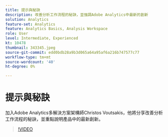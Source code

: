 ```yaml
---
title: 提示與秘訣
description: 改善分析工作流程的秘訣，並強調Adobe Analytics中最新的創新
solution: Analytics
feature-set: Analytics
feature: Analytics Basics, Analysis Workspace
role: User
level: Intermediate, Experienced
kt: 10478
thumbnail: 343345.jpeg
source-git-commit: edd0bdb28a9b3d065a64a95af6a216b747577c77
workflow-type: tm+mt
source-wordcount: '40'
ht-degree: 0%

---
```


# 提示與秘訣

加入Adobe Analytics多解決方案架構師Christos Voutsakis，他將分享改善分析工作流程的秘訣，並重點說明產品中的最新創新。

>[!VIDEO](https://video.tv.adobe.com/v/343345/?quality=12&learn=on)
